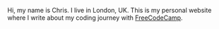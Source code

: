Hi, my name is Chris. I live in London, UK. This is my personal website where I write about my coding journey with [FreeCodeCamp](http://freecodecamp.com).
